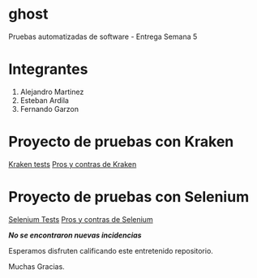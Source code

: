 # ghost
Pruebas automatizadas de software - Entrega Semana 5

# Integrantes

1. Alejandro Martinez
2. Esteban Ardila
3. Fernando Garzon

# Proyecto de pruebas con Kraken

[Kraken tests](https://github.com/mamartinezp123/ghost/tree/master/KrakenTests)
[Pros y contras de Kraken](https://github.com/mamartinezp123/ghost/wiki/Pruebas-E2E-con-Kraken )

# Proyecto de pruebas con Selenium

[Selenium Tests](https://github.com/mamartinezp123/ghost/tree/master/ghost-cucumber-selenium)
[Pros y contras de Selenium](https://github.com/mamartinezp123/ghost/wiki/Pruebas-E2E-con-Selenium )

_**No se encontraron nuevas incidencias**_

Esperamos disfruten calificando este entretenido repositorio.

Muchas Gracias. 
